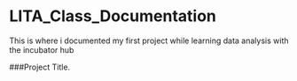 # LITA_Class_Documentation
This is where i documented my first project while learning data analysis with the incubator hub

###Project Title.
